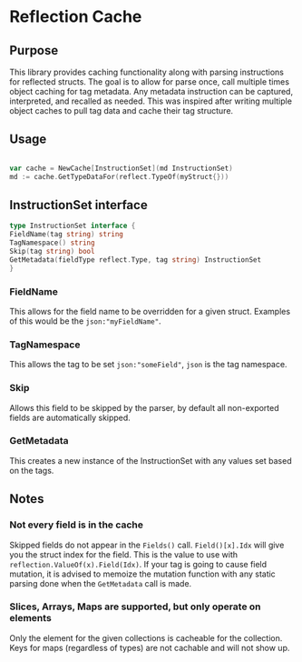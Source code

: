 # Reflection Cache

## Purpose

This library provides caching functionality along with parsing instructions for reflected structs.
The goal is to allow for parse once, call multiple times object caching for tag metadata.
Any metadata instruction can be captured, interpreted, and recalled as needed.
This was inspired after writing multiple object caches to pull tag data and cache their tag structure.

## Usage

```go

var cache = NewCache[InstructionSet](md InstructionSet)
md := cache.GetTypeDataFor(reflect.TypeOf(myStruct{}))
```

## InstructionSet interface

```go
type InstructionSet interface {
FieldName(tag string) string
TagNamespace() string
Skip(tag string) bool
GetMetadata(fieldType reflect.Type, tag string) InstructionSet
}
```

### FieldName

This allows for the field name to be overridden for a given struct. Examples of this would be the `json:"myFieldName"`.

### TagNamespace

This allows the tag to be set `json:"someField"`, `json` is the tag namespace.

### Skip

Allows this field to be skipped by the parser, by default all non-exported fields are automatically skipped.

### GetMetadata

This creates a new instance of the InstructionSet with any values set based on the tags.

## Notes

### Not every field is in the cache

Skipped fields do not appear in the `Fields()` call.
`Field()[x].Idx` will give you the struct index for the field. This is the value to use
with `reflection.ValueOf(x).Field(Idx)`. If your tag is going to cause field mutation, it is advised
to memoize the mutation function with any static parsing done when the `GetMetadata` call is made.

### Slices, Arrays, Maps are supported, but only operate on elements

Only the element for the given collections is cacheable for the collection.
Keys for maps (regardless of types) are not cachable and will not show up.